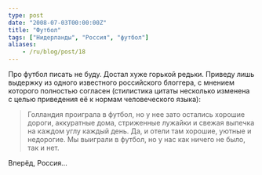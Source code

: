 ```yaml
---
type: post
date: "2008-07-03T00:00:00Z"
title: "Футбол"
tags: ["Нидерланды", "Россия", "футбол"]
aliases:
    - /ru/blog/post/18
---
```


Про футбол писать не буду. Достал хуже горькой редьки. Приведу лишь выдержку из одного известного российского блоггера, с мнением которого полностью согласен (стилистика цитаты несколько изменена с целью приведения её к нормам человеческого языка):

> Голландия проиграла в футбол, но у нее зато остались хорошие дороги, аккуратные дома, стриженные лужайки и свежая выпечка на каждом углу каждый день. Да, и отели там хорошие, уютные и недорогие. Мы выиграли в футбол, но у нас как ничего не было, так и нет.

Вперёд, Россия…
